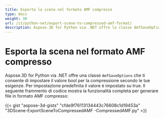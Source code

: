```yaml
---
title: Esporta la scena nel formato AMF compresso
type: docs
weight: 30
url: /it/python-net/export-scene-to-compressed-amf-format/
description: Aspose.3D for Python via .NET offre la classe AmfSaveOptions che ti consente di impostare il valore bool per la compressione secondo le tue esigenze. Per impostazione predefinita il valore è impostato su true.
---
```

#  **Esporta la scena nel formato AMF compresso**
Aspose.3D for Python via .NET offre una classe `AmfSaveOptions` che ti consente di impostare il valore bool per la compressione secondo le tue esigenze. Per impostazione predefinita il valore è impostato su true. Il seguente frammento di codice mostra la funzionalità completa per generare file in formato AMF compresso:

{{< gist "aspose-3d-gists" "cfde9f76113134443c76608c1d19453a" "3DScene-ExportSceneToCompressedAMF -CompressedAMF.py" >}}
